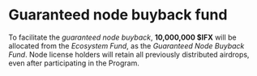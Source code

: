 # Guaranteed node buyback fund

To facilitate the _guaranteed node buyback_, **10,000,000 $IFX** will be allocated from the _Ecosystem Fund_, as the _Guaranteed Node Buyback Fund_. Node license holders will retain all previously distributed airdrops, even after participating in the Program.